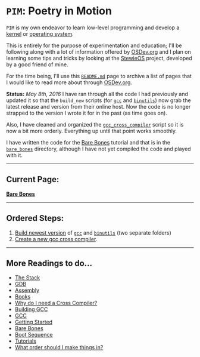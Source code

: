 `PIM`: Poetry in Motion 
================

`PIM` is my own endeavor to learn low-level programming and develop a [kernel] or [operating system].

This is entirely for the purpose of experimentation and education; I'll be following along with a lot of information offered by [OSDev.org] and I plan on learning some tips and tricks by looking at the [StewieOS] project, developed by a good friend of mine.

For the time being, I'll use this [`README.md`](README.md) page to archive a list of pages that I would like to read more about through [OSDev.org]. 


__Status:__ _May 8th, 2016_ I have ran through all the code I had previously and updated it so that the `build_new` scripts (for [`gcc`][gcc] and [`binutils`][binutils]) now grab the latest release and version from their online host. Now the code is no longer strapped to the version I wrote it for in the past (as time goes on).

Also, I have cleaned and organized the [`gcc_cross_compiler`](gcc_cross_compiler) script so it is now a bit more orderly. Everything up until that point works smoothly. 

I have written the code for the [Bare Bones] tutorial and that is in the [`bare_bones`](bare_bones) directory, although I have not yet compiled the code and played with it. 

--------

Current Page:
-----

__[Bare Bones]__



--------

Ordered Steps:
--------------

1. [Build newest version](build_new_gcc/) of [`gcc`][gcc] and [`binutils`][binutils] (two separate folders)
2. [Create a new gcc cross compiler](gcc_cross_compiler/).

--------

More Readings to do...
-----

* [The Stack](http://wiki.osdev.org/Stack)
* [GDB](http://wiki.osdev.org/GDB)
* [Assembly](http://wiki.osdev.org/Assembly)
* [Books](http://wiki.osdev.org/Books)
* [Why do I need a Cross Compiler?](http://wiki.osdev.org/Why_do_I_need_a_Cross_Compiler%3F)
* [Building GCC](http://wiki.osdev.org/Building_GCC)
* [GCC](http://wiki.osdev.org/GCC)
* [Getting Started](http://wiki.osdev.org/Getting_Started)
* [Bare Bones]
* [Boot Sequence](http://wiki.osdev.org/Boot_Sequence)
* [Tutorials](http://wiki.osdev.org/Tutorials)
* [What order should I make things in?](http://wiki.osdev.org/What_order_should_I_make_things_in)



[kernel]: https://en.wikipedia.org/wiki/Kernel_%28operating_system%29
[operating system]: https://en.wikipedia.org/wiki/Operating_system
[OSDev.org]: http://osdev.org 
[StewieOS]: https://github.com/Caleb1994/StewieOS
[gcc]: https://gcc.gnu.org/
[Bare Bones]: http://wiki.osdev.org/Bare_Bones
[binutils]: https://www.gnu.org/software/binutils/